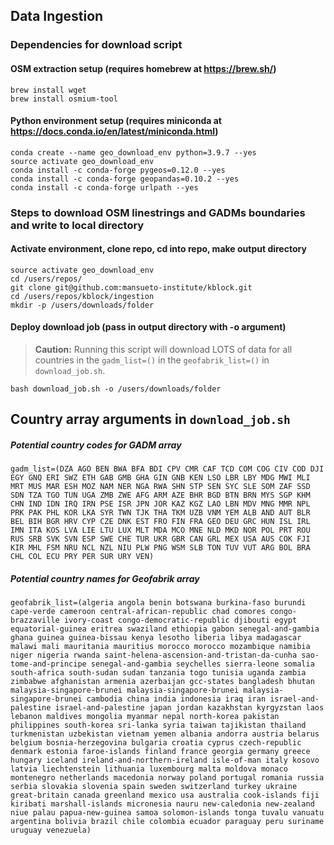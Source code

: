 ## Data Ingestion 

### Dependencies for download script
#### OSM extraction setup (requires homebrew at https://brew.sh/)
```
brew install wget
brew install osmium-tool
```
#### Python environment setup (requires miniconda at https://docs.conda.io/en/latest/miniconda.html)
```
conda create --name geo_download_env python=3.9.7 --yes
source activate geo_download_env
conda install -c conda-forge pygeos=0.12.0 --yes
conda install -c conda-forge geopandas=0.10.2 --yes
conda install -c conda-forge urlpath --yes
```

### Steps to download OSM linestrings and GADMs boundaries and write to local directory

#### Activate environment, clone repo, cd into repo, make output directory
```
source activate geo_download_env
cd /users/repos/
git clone git@github.com:mansueto-institute/kblock.git
cd /users/repos/kblock/ingestion
mkdir -p /users/downloads/folder
```
#### Deploy download job (pass in output directory with -o argument)
> **Caution:** Running this script will download LOTS of data for all countries in the `gadm_list=()` in the `geofabrik_list=()` in `download_job.sh`.
```
bash download_job.sh -o /users/downloads/folder
```

## Country array arguments in `download_job.sh`

##### Potential country codes for GADM array
```
gadm_list=(DZA AGO BEN BWA BFA BDI CPV CMR CAF TCD COM COG CIV COD DJI EGY GNQ ERI SWZ ETH GAB GMB GHA GIN GNB KEN LSO LBR LBY MDG MWI MLI MRT MUS MAR ESH MOZ NAM NER NGA RWA SHN STP SEN SYC SLE SOM ZAF SSD SDN TZA TGO TUN UGA ZMB ZWE AFG ARM AZE BHR BGD BTN BRN MYS SGP KHM CHN IND IDN IRQ IRN PSE ISR JPN JOR KAZ KGZ LAO LBN MDV MNG MMR NPL PRK PAK PHL KOR LKA SYR TWN TJK THA TKM UZB VNM YEM ALB AND AUT BLR BEL BIH BGR HRV CYP CZE DNK EST FRO FIN FRA GEO DEU GRC HUN ISL IRL IMN ITA KOS LVA LIE LTU LUX MLT MDA MCO MNE NLD MKD NOR POL PRT ROU RUS SRB SVK SVN ESP SWE CHE TUR UKR GBR CAN GRL MEX USA AUS COK FJI KIR MHL FSM NRU NCL NZL NIU PLW PNG WSM SLB TON TUV VUT ARG BOL BRA CHL COL ECU PRY PER SUR URY VEN)
```

##### Potential country names for Geofabrik array 
```
geofabrik_list=(algeria angola benin botswana burkina-faso burundi cape-verde cameroon central-african-republic chad comores congo-brazzaville ivory-coast congo-democratic-republic djibouti egypt equatorial-guinea eritrea swaziland ethiopia gabon senegal-and-gambia ghana guinea guinea-bissau kenya lesotho liberia libya madagascar malawi mali mauritania mauritius morocco morocco mozambique namibia niger nigeria rwanda saint-helena-ascension-and-tristan-da-cunha sao-tome-and-principe senegal-and-gambia seychelles sierra-leone somalia south-africa south-sudan sudan tanzania togo tunisia uganda zambia zimbabwe afghanistan armenia azerbaijan gcc-states bangladesh bhutan malaysia-singapore-brunei malaysia-singapore-brunei malaysia-singapore-brunei cambodia china india indonesia iraq iran israel-and-palestine israel-and-palestine japan jordan kazakhstan kyrgyzstan laos lebanon maldives mongolia myanmar nepal north-korea pakistan philippines south-korea sri-lanka syria taiwan tajikistan thailand turkmenistan uzbekistan vietnam yemen albania andorra austria belarus belgium bosnia-herzegovina bulgaria croatia cyprus czech-republic denmark estonia faroe-islands finland france georgia germany greece hungary iceland ireland-and-northern-ireland isle-of-man italy kosovo latvia liechtenstein lithuania luxembourg malta moldova monaco montenegro netherlands macedonia norway poland portugal romania russia serbia slovakia slovenia spain sweden switzerland turkey ukraine great-britain canada greenland mexico usa australia cook-islands fiji kiribati marshall-islands micronesia nauru new-caledonia new-zealand niue palau papua-new-guinea samoa solomon-islands tonga tuvalu vanuatu argentina bolivia brazil chile colombia ecuador paraguay peru suriname uruguay venezuela)
```
